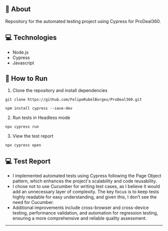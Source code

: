 ## 🤘 About

Repository for the automated testing project using Cypress for ProDeal360.

## 💻 Technologies
- Node.js
- Cypress
- Javascript


## 🤖 How to Run

1. Clone the repository and install dependencies
```
git clone https://github.com/FelipeRubelBorges/ProDeal360.git
```
```
npm install cypress --save-dev
```

2. Run tests in Headless mode
```
npx cypress run
```

3. View the test report
```
npx cypress open
```

## 💻 Test Report
- I implemented automated tests using Cypress following the Page Object pattern, which enhances the project's scalability and code reusability.
- I chose not to use Cucumber for writing test cases, as I believe it would add an unnecessary layer of complexity. The key focus is to keep tests highly readable for easy understanding, and given this, I don’t see the need for Cucumber.
- Additional improvements include cross-browser and cross-device testing, performance validation, and automation for regression testing, ensuring a more comprehensive and reliable quality assessment.

<hr>
